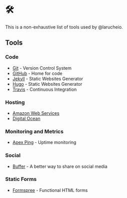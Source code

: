 # 🛠

This is a non-exhaustive list of tools used by @larucheio.

## Tools

### Code

-   [Git](https://git-scm.com/) - Version Control System
-   [GitHub](https://github.com/) - Home for code
-   [Jekyll](https://jekyllrb.com/) - Static Websites Generator
-   [Hugo](http://gohugo.io/) - Static Websites Generator
-   [Travis](https://travis-ci.org/) - Continuous Integration

### Hosting

-   [Amazon Web Services](https://aws.amazon.com/)
-   [Digital Ocean](https://www.digitalocean.com/)

### Monitoring and Metrics

-   [Apex Ping](https://apex.sh/ping/) - Uptime monitoring

### Social

-   [Buffer](https://buffer.com/) - A better way to share on social media

### Static Forms

-   [Formspree](https://formspree.io/) - Functional HTML forms
